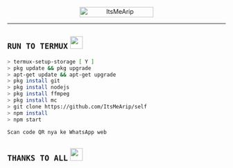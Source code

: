 
<p align="center"> <a href="https://github.com/apokaliptik/rip"><img width="170px" height="24" src="https://komarev.com/ghpvc/?username=apokaliptik&label=PROFILE%20VISITORS&color=green&style=flat-square" alt="ItsMeArip" /></a> </p>









-------
## ```RUN TO TERMUX``` <img src="https://github.com/TheDudeThatCode/TheDudeThatCode/blob/master/Assets/hmm.gif" width="29px">
```bash
> termux-setup-storage [ Y ]
> pkg update && pkg upgrade
> apt-get update && apt-get upgrade
> pkg install git
> pkg install nodejs
> pkg install ffmpeg
> pkg install mc
> git clone https://github.com/ItsMeArip/self
> npm install
> npm start

Scan code QR nya ke WhatsApp web 
```


## ```THANKS TO ALL``` <img src="https://github.com/TheDudeThatCode/TheDudeThatCode/blob/master/Assets/powerup.gif" width="29px">


  

  

  

  

  

  







  

